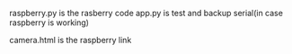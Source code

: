 raspberry.py is the rasberry code
app.py is test and backup serial(in case raspberry is working)

camera.html is the raspberry link